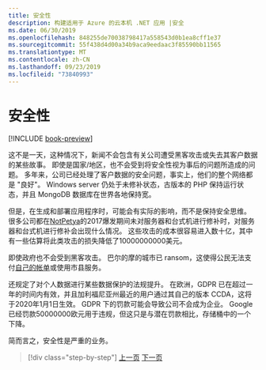 ```yaml
---
title: 安全性
description: 构建适用于 Azure 的云本机 .NET 应用 |安全
ms.date: 06/30/2019
ms.openlocfilehash: 848255de70038798417a558543d0b1ea8cff1e37
ms.sourcegitcommit: 55f438d4d00a34b9aca9eedaac3f85590bb11565
ms.translationtype: MT
ms.contentlocale: zh-CN
ms.lasthandoff: 09/23/2019
ms.locfileid: "73840993"
---
```

# <a name="security"></a>安全性

[!INCLUDE [book-preview](../../../includes/book-preview.md)]

这不是一天，这种情况下，新闻不会包含有关公司遭受黑客攻击或失去其客户数据的某些故事。 即使是国家/地区，也不会受到将安全性视为事后的问题所造成的问题。 多年来，公司已经处理了客户数据的安全问题，事实上，他们的整个网络都是 "良好"。 Windows server 仍处于未修补状态，古版本的 PHP 保持运行状态，并且 MongoDB 数据库在世界各地保持宽。

但是，在生成和部署应用程序时，可能会有实际的影响，而不是保持安全思维。 很多公司都在[NotPetya](https://www.wired.com/story/notpetya-cyberattack-ukraine-russia-code-crashed-the-world/)的2017爆发期间未对服务器和台式机进行修补时，对服务器和台式机进行修补会出现什么情况。 这些攻击的成本很容易进入数十亿，其中有一些估算将此类攻击的损失降低了10000000000美元。

即使政府也不会受到黑客攻击。 巴尔的摩的城市已 ransom，这使得公民无法支付[自己的帐单](https://www.vox.com/recode/2019/5/21/18634505/baltimore-ransom-robbinhood-mayor-jack-young-hackers)或使用市县服务。

还规定了对个人数据进行某些数据保护的法规提升。 在欧洲，GDPR 已在超过一年的时间内有效，并且加利福尼亚州最近的用户通过其自己的版本 CCDA，这将于2020年1月1日生效。 GDPR 下的罚款可能会导致公司不会成为企业。 Google 已经罚款50000000欧元用于违规，但这只是与潜在罚款相比，存储桶中的一个下降。

简而言之，安全性是严重的业务。

>[!div class="step-by-step"]
>[上一页](identity-server.md)
>[下一页](azure-security.md)
